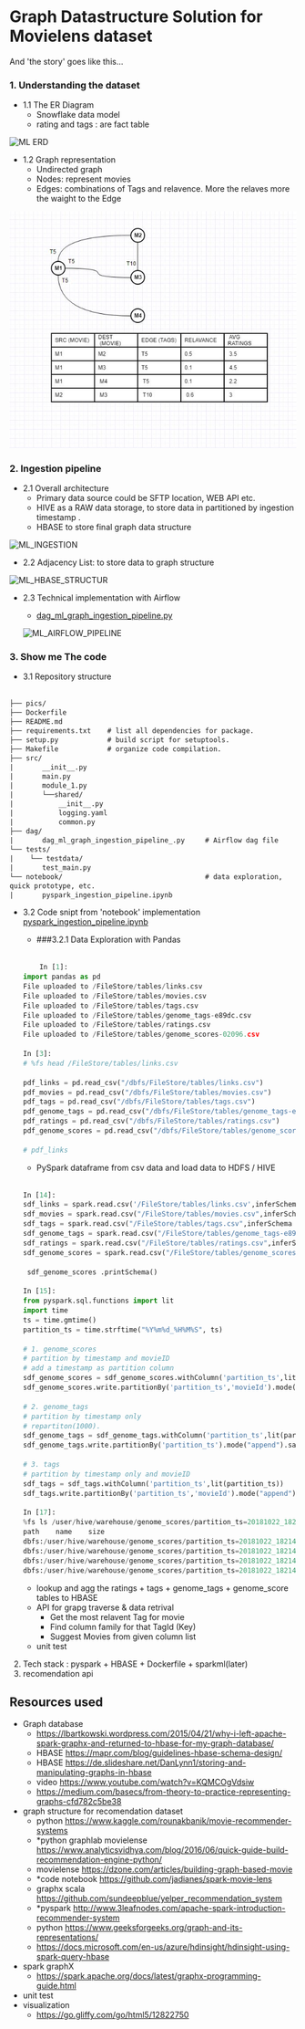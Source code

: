 # Graph Datastructure Solution for Movielens dataset

And 'the story' goes like this...

### 1. Understanding the dataset  

- 1.1 The ER Diagram 
    - Snowflake data model 
    - rating and tags : are fact table  

![ML ERD](https://github.com/vivek-bombatkar/graph-data-structure-for-recommendation-dataset/blob/master/ML_ERD.JPG)  

- 1.2 Graph representation
    - Undirected graph  
    - Nodes: represent movies  
    - Edges: combinations of Tags and relavence. More the relaves more the waight to the Edge  

![ML_GRAPH](https://github.com/vivek-bombatkar/Graph-Datastructure-Solution-for-Movielens-dataset/blob/master/ML_GRAPH_4.JPG)  
 
### 2. Ingestion pipeline

- 2.1 Overall architecture
    - Primary data source could be SFTP location, WEB API etc. 
    - HIVE as a RAW data storage, to store data in partitioned by ingestion timestamp .    
    - HBASE to store final graph data structure           

![ML_INGESTION](https://github.com/vivek-bombatkar/graph-data-structure-for-recommendation-dataset/blob/master/ML_INGESTION_3.JPG)  

- 2.2 Adjacency List: to store data to graph structure 

![ML_HBASE_STRUCTUR](https://github.com/vivek-bombatkar/graph-data-structure-for-recommendation-dataset/blob/master/ML_HBASE_STRUCTUR_1.JPG)  

        
- 2.3 Technical implementation with Airflow
        
    - [dag_ml_graph_ingestion_pipeline.py](https://github.com/vivek-bombatkar/graph-data-structure-for-recommendation-dataset/blob/master/dag_ml_graph_ingestion_pipeline_.py)

    ![ML_AIRFLOW_PIPELINE](https://github.com/vivek-bombatkar/graph-data-structure-for-recommendation-dataset/blob/master/ML_AIRFLOW_PIPELINE.JPG)

        
### 3. Show me The code  

- 3.1 Repository structure
```

├── pics/
├── Dockerfile  
├── README.md
├── requirements.txt    # list all dependencies for package.
├── setup.py            # build script for setuptools. 
├── Makefile            # organize code compilation.
├── src/
|       __init__.py
|       main.py
|       module_1.py
|       └──shared/
|           __init__.py
|           logging.yaml
|           common.py
├── dag/
|       dag_ml_graph_ingestion_pipeline_.py     # Airflow dag file
└── tests/
|    └── testdata/
|       test_main.py
└── notebook/                                   # data exploration, quick prototype, etc.
|       pyspark_ingestion_pipeline.ipynb

```  

- 3.2 Code snipt from 'notebook' implementation [pyspark_ingestion_pipeline.ipynb](https://github.com/vivek-bombatkar/graph-data-structure-for-recommendation-dataset/blob/master/pyspark_ingestion_pipeline.ipynb)  

    - ###3.2.1 Data Exploration with Pandas
    ```python

        In [1]:
    import pandas as pd
    File uploaded to /FileStore/tables/links.csv
    File uploaded to /FileStore/tables/movies.csv
    File uploaded to /FileStore/tables/tags.csv
    File uploaded to /FileStore/tables/genome_tags-e89dc.csv
    File uploaded to /FileStore/tables/ratings.csv
    File uploaded to /FileStore/tables/genome_scores-02096.csv

    In [3]:
    # %fs head /FileStore/tables/links.csv

    pdf_links = pd.read_csv("/dbfs/FileStore/tables/links.csv")
    pdf_movies = pd.read_csv("/dbfs/FileStore/tables/movies.csv")
    pdf_tags = pd.read_csv("/dbfs/FileStore/tables/tags.csv")
    pdf_genome_tags = pd.read_csv("/dbfs/FileStore/tables/genome_tags-e89dc.csv")
    pdf_ratings = pd.read_csv("/dbfs/FileStore/tables/ratings.csv")
    pdf_genome_scores = pd.read_csv("/dbfs/FileStore/tables/genome_scores-02096.csv")

    # pdf_links

    ```

    - PySpark dataframe from csv data and load data to HDFS / HIVE 
    ```python

    In [14]:
    sdf_links = spark.read.csv('/FileStore/tables/links.csv',inferSchema = "true",header= True)
    sdf_movies = spark.read.csv("/FileStore/tables/movies.csv",inferSchema = "true",header= True)
    sdf_tags = spark.read.csv("/FileStore/tables/tags.csv",inferSchema = "true",header= True)
    sdf_genome_tags = spark.read.csv("/FileStore/tables/genome_tags-e89dc.csv",inferSchema = "true",header= True)
    sdf_ratings = spark.read.csv("/FileStore/tables/ratings.csv",inferSchema = "true",header= True)
    sdf_genome_scores = spark.read.csv("/FileStore/tables/genome_scores-02096.csv",inferSchema = "true",header= True)

     sdf_genome_scores .printSchema()

    In [15]:
    from pyspark.sql.functions import lit
    import time
    ts = time.gmtime()
    partition_ts = time.strftime("%Y%m%d_%H%M%S", ts)

    # 1. genome_scores
    # partition by timestamp and movieID
    # add a timestamp as partition column
    sdf_genome_scores = sdf_genome_scores.withColumn('partition_ts',lit(partition_ts))
    sdf_genome_scores.write.partitionBy('partition_ts','movieId').mode("append").saveAsTable("genome_scores")

    # 2. genome_tags
    # partition by timestamp only 
    # repartiton(1000).
    sdf_genome_tags = sdf_genome_tags.withColumn('partition_ts',lit(partition_ts))
    sdf_genome_tags.write.partitionBy('partition_ts').mode("append").saveAsTable("genome_tags")

    # 3. tags
    # partition by timestamp only and movieID
    sdf_tags = sdf_tags.withColumn('partition_ts',lit(partition_ts))
    sdf_tags.write.partitionBy('partition_ts','movieId').mode("append").saveAsTable("tags")

    In [17]:
    %fs ls /user/hive/warehouse/genome_scores/partition_ts=20181022_182142/movieId=2/
    path	name	size
    dbfs:/user/hive/warehouse/genome_scores/partition_ts=20181022_182142/movieId=2/_SUCCESS	_SUCCESS	0
    dbfs:/user/hive/warehouse/genome_scores/partition_ts=20181022_182142/movieId=2/_committed_3187766080380504256	_committed_3187766080380504256	121
    dbfs:/user/hive/warehouse/genome_scores/partition_ts=20181022_182142/movieId=2/_started_3187766080380504256	_started_3187766080380504256	0
    dbfs:/user/hive/warehouse/genome_scores/partition_ts=20181022_182142/movieId=2/part-00000-tid-3187766080380504256-33905e8c-c865-4bcc-b994-25b322c89c46-33.c000.snappy.parquet	part-00000-tid-3187766080380504256-33905e8c-c865-4bcc-b994-25b322c89c46-33.c000.snappy.parquet	


    ```

    - lookup and agg the ratings + tags + genome_tags + genome_score tables to HBASE  
    - API for grapg traverse & data retrival 
        - Get the most relavent Tag for movie  
        - Find column family for that TagId (Key)  
        - Suggest Movies from given column list   
    - unit test    
2. Tech stack : pyspark + HBASE + Dockerfile + sparkml(later) 
4. recomendation api


## Resources used 
- Graph database 
    - https://lbartkowski.wordpress.com/2015/04/21/why-i-left-apache-spark-graphx-and-returned-to-hbase-for-my-graph-database/  
    - HBASE https://mapr.com/blog/guidelines-hbase-schema-design/  
    - HBASE https://de.slideshare.net/DanLynn1/storing-and-manipulating-graphs-in-hbase  
    - video https://www.youtube.com/watch?v=KQMCOgVdsiw  
    - https://medium.com/basecs/from-theory-to-practice-representing-graphs-cfd782c5be38  
- graph structure for recomendation dataset  
    - python https://www.kaggle.com/rounakbanik/movie-recommender-systems  
    - *python graphlab movielense https://www.analyticsvidhya.com/blog/2016/06/quick-guide-build-recommendation-engine-python/  
    - movielense https://dzone.com/articles/building-graph-based-movie  
    - *code notebook https://github.com/jadianes/spark-movie-lens  
    - graphx scala https://github.com/sundeepblue/yelper_recommendation_system  
    - *pyspark http://www.3leafnodes.com/apache-spark-introduction-recommender-system   
    - python https://www.geeksforgeeks.org/graph-and-its-representations/  
    - https://docs.microsoft.com/en-us/azure/hdinsight/hdinsight-using-spark-query-hbase  
- spark graphX  
    - https://spark.apache.org/docs/latest/graphx-programming-guide.html  
- unit test  
- visualization 
    - https://go.gliffy.com/go/html5/12822750  
